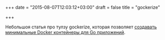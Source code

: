 +++
date = "2015-08-07T12:03:12+03:00"
draft = false
title = "gockerize"

+++

<p>Небольшоя статья про тулзу gockerize, которая позволяет <a href="https://www.aerofs.com/blog/introducing-gockerize/">создавать минимальные Docker контейнеры для Go приложений</a>.</p>

